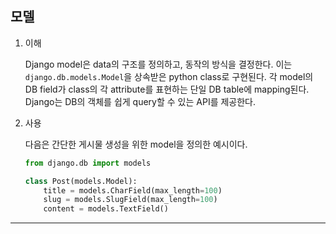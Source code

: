 ## 모델

1. 이해

   Django model은 data의 구조를 정의하고, 동작의 방식을 결정한다. 이는 `django.db.models.Model`을 상속받은 python class로 구현된다. 각 model의 DB field가 class의 각 attribute를 표현하는 단일 DB table에 mapping된다. Django는 DB의 객체를 쉽게 query할 수 있는 API를 제공한다.

2. 사용

   다음은 간단한 게시물 생성을 위한 model을 정의한 예시이다.

   ```python
   from django.db import models

   class Post(models.Model):
       title = models.CharField(max_length=100)
       slug = models.SlugField(max_length=100)
       content = models.TextField()
   ```

---

